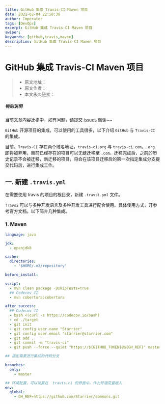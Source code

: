 ```yaml
---
title: GitHub 集成 Travis-CI Maven 项目
date: 2021-02-04 22:50:36
author: Imperater
tags: [DevOps]
excerpt: GitHub 集成 Travis-CI Maven 项目
swiper:
keywords: [github,travis,maven]
description: GitHub 集成 Travis-CI Maven 项目
---
```


# GitHub 集成 Travis-CI Maven 项目

> * 原文地址：[]()
> * 原文作者：[]()
> * 本文永久链接：[]()

##### **特别说明**

当前文章内容迁移中，如有问题，请提交 [issues](https://github.com/Starrier/starrier.github.io/issues) 谢谢~~


`GitHub` 开源项目的集成，可以使用的工具很多，以下介绍 `GitHub` 与 `Travis-CI` 的集成。 

目前，`Travis-CI` 存在两个域名地址，`travis-ci.org` 与 `travis-ci.com`。`.org` 即将被弃用，目前已经存在的项目可以无缝迁移至 `.com`。迁移完成后，之前的历史记录不会被迁移，新迁移的项目，将会在该项目迁移后的第一次指定集成分支提交代码后，进行集成工作。

## 一. 新建 `.travis.yml`

在需要使用 travis 的项目的根目录，新建 `.travsi.yml` 文件。

`Travsi` 可以与多种开发语言及多种开发工具进行配合使用。具体使用方式，开参考官方文档。以下简介几种集成。

### 1. Maven

```yml
language: java

jdk:
  - openjdk8

cache:
  directories:
    - '$HOME/.m2/repository'

before_install:

script:
  - mvn clean package -DskipTests=true
  ## Codecov CI
  - mvn cobertura:cobertura

after_success:
  ## Codecov CI
  - bash <(curl -s https://codecov.io/bash)
  - cd ./target
  - git init
  - git config user.name "Starrier"
  - git config user.email "starrier@starrier.com"
  - git add .
  - git commit -m "travis-ci"
  - git push --force --quiet "https://${GITHUB_TOKEN}@${GH_REF}" master:master

## 指定需要进行集成的代码分支

branches:
  only:
    - master

## 环境配置，可以设置在  travis-ci 的界面中，作为环境变量植入
env:
  global:
    - GH_REF=https://github.com/Starrier/commons.git
```
